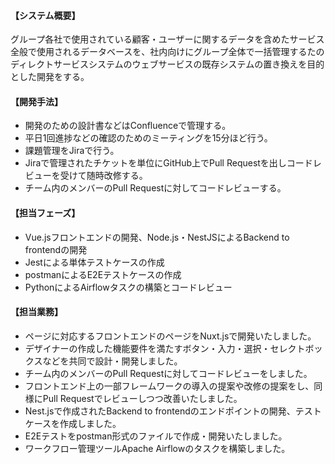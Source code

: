 #### 【システム概要】

グループ各社で使用されている顧客・ユーザーに関するデータを含めたサービス全般で使用されるデータベースを、社内向けにグループ全体で一括管理するたのディレクトサービスシステムのウェブサービスの既存システムの置き換えを目的とした開発をする。

#### 【開発手法】

- 開発のための設計書などはConfluenceで管理する。
- 平日1回進捗などの確認のためのミーティングを15分ほど行う。
- 課題管理をJiraで行う。
- Jiraで管理されたチケットを単位にGitHub上でPull Requestを出しコードレビューを受けて随時改修する。
- チーム内のメンバーのPull Requestに対してコードレビューする。

#### 【担当フェーズ】

- Vue.jsフロントエンドの開発、Node.js・NestJSによるBackend to frontendの開発
- Jestによる単体テストケースの作成
- postmanによるE2Eテストケースの作成
- PythonによるAirflowタスクの構築とコードレビュー

#### 【担当業務】

- ページに対応するフロントエンドのページをNuxt.jsで開発いたしました。
- デザイナーの作成した機能要件を満たすボタン・入力・選択・セレクトボックスなどを共同で設計・開発しました。
- チーム内のメンバーのPull Requestに対してコードレビューをしました。
- フロントエンド上の一部フレームワークの導入の提案や改修の提案をし、同様にPull Requestでレビューしつつ改善いたしました。
- Nest.jsで作成されたBackend to frontendのエンドポイントの開発、テストケースを作成しました。
- E2Eテストをpostman形式のファイルで作成・開発いたしました。
- ワークフロー管理ツールApache Airflowのタスクを構築しました。
